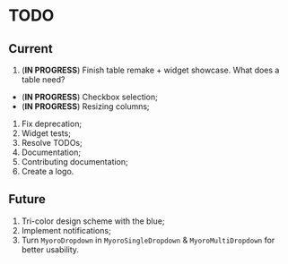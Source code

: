 # TODO

## Current

1. (**IN PROGRESS**) Finish table remake + widget showcase. What does a table need?

- (**IN PROGRESS**) Checkbox selection;
- (**IN PROGRESS**) Resizing columns;

1. Fix deprecation;
1. Widget tests;
1. Resolve TODOs;
1. Documentation;
1. Contributing documentation;
1. Create a logo.

## Future

1. Tri-color design scheme with the blue;
1. Implement notifications;
1. Turn `MyoroDropdown` in `MyoroSingleDropdown` & `MyoroMultiDropdown` for better usability.
